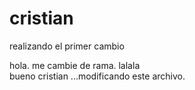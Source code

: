 # cristian

realizando el primer cambio

hola. me cambie de rama. lalala  
bueno cristian ...modificando este archivo.
